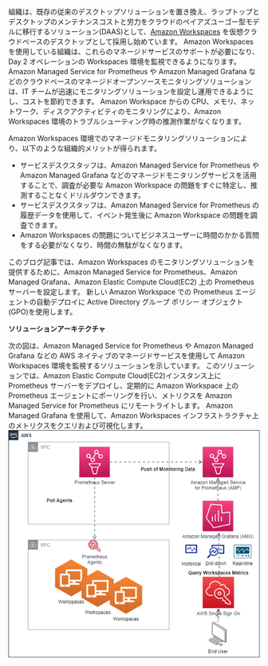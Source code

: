 組織は、既存の従来のデスクトップソリューションを置き換え、ラップトップとデスクトップのメンテナンスコストと労力をクラウドのペイアズユーゴー型モデルに移行するソリューション(DAAS)として、[Amazon Workspaces](https://docs.aws.amazon.com/workspaces/latest/adminguide/amazon-workspaces.html) を仮想クラウドベースのデスクトップとして採用し始めています。 Amazon Workspaces を使用している組織は、これらのマネージドサービスのサポートが必要になり、Day 2 オペレーションの Workspaces 環境を監視できるようになります。 Amazon Managed Service for Prometheus や Amazon Managed Grafana などのクラウドベースのマネージドオープンソースモニタリングソリューションは、IT チームが迅速にモニタリングソリューションを設定し運用できるようにし、コストを節約できます。 Amazon Workspace からの CPU、メモリ、ネットワーク、ディスクアクティビティのモニタリングにより、Amazon Workspaces 環境のトラブルシューティング時の推測作業がなくなります。

Amazon Workspaces 環境でのマネージドモニタリングソリューションにより、以下のような組織的メリットが得られます。

* サービスデスクスタッフは、Amazon Managed Service for Prometheus や Amazon Managed Grafana などのマネージドモニタリングサービスを活用することで、調査が必要な Amazon Workspace の問題をすぐに特定し、推測することなくドリルダウンできます。
* サービスデスクスタッフは、Amazon Managed Service for Prometheus の履歴データを使用して、イベント発生後に Amazon Workspace の問題を調査できます。 
* Amazon Workspaces の問題についてビジネスユーザーに時間のかかる質問をする必要がなくなり、時間の無駄がなくなります。


このブログ記事では、Amazon Workspaces のモニタリングソリューションを提供するために、Amazon Managed Service for Prometheus、Amazon Managed Grafana、Amazon Elastic Compute Cloud(EC2) 上の Prometheus サーバーを設定します。 新しい Amazon Workspace での Prometheus エージェントの自動デプロイに Active Directory グループ ポリシー オブジェクト(GPO)を使用します。

**ソリューションアーキテクチャ**

次の図は、Amazon Managed Service for Prometheus や Amazon Managed Grafana などの AWS ネイティブのマネージドサービスを使用して Amazon Workspaces 環境を監視するソリューションを示しています。 このソリューションでは、Amazon Elastic Compute Cloud(EC2)インスタンス上に Prometheus サーバーをデプロイし、定期的に Amazon Workspace 上の Prometheus エージェントにポーリングを行い、メトリクスを Amazon Managed Service for Prometheus にリモートライトします。 Amazon Managed Grafana を使用して、Amazon Workspaces インフラストラクチャ上のメトリクスをクエリおよび可視化します。
![Screenshot](prometheus.drawio-dotted.drawio.png)
